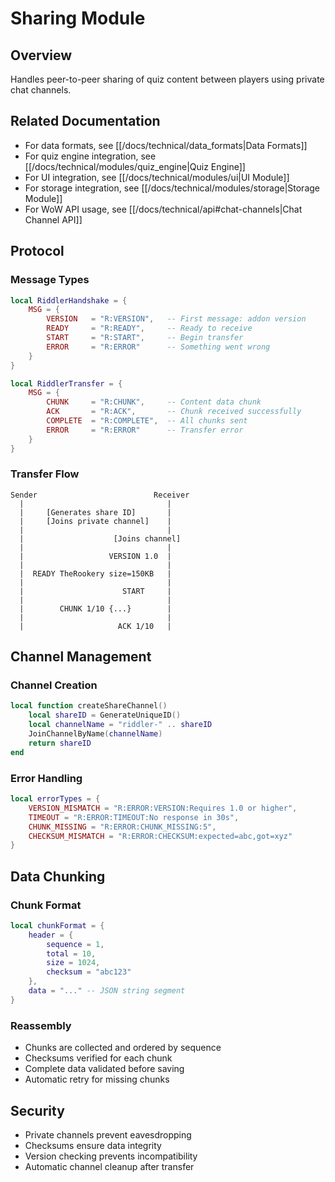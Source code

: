 # Sharing Module

## Overview

Handles peer-to-peer sharing of quiz content between players using private chat channels.

## Related Documentation

- For data formats, see [[/docs/technical/data_formats|Data Formats]]
- For quiz engine integration, see [[/docs/technical/modules/quiz_engine|Quiz Engine]]
- For UI integration, see [[/docs/technical/modules/ui|UI Module]]
- For storage integration, see [[/docs/technical/modules/storage|Storage Module]]
- For WoW API usage, see [[/docs/technical/api#chat-channels|Chat Channel API]]

## Protocol

### Message Types

```lua
local RiddlerHandshake = {
    MSG = {
        VERSION   = "R:VERSION",   -- First message: addon version
        READY     = "R:READY",     -- Ready to receive
        START     = "R:START",     -- Begin transfer
        ERROR     = "R:ERROR"      -- Something went wrong
    }
}

local RiddlerTransfer = {
    MSG = {
        CHUNK     = "R:CHUNK",     -- Content data chunk
        ACK       = "R:ACK",       -- Chunk received successfully
        COMPLETE  = "R:COMPLETE",  -- All chunks sent
        ERROR     = "R:ERROR"      -- Transfer error
    }
}
```

### Transfer Flow

```diagram
Sender                          Receiver
  |                                |
  |     [Generates share ID]       |
  |     [Joins private channel]    |
  |                                |
  |                    [Joins channel]
  |                                |
  |                   VERSION 1.0  |
  |                                |
  |  READY TheRookery size=150KB   |
  |                                |
  |                      START     |
  |                                |
  |        CHUNK 1/10 {...}        |
  |                                |
  |                     ACK 1/10   |
```

## Channel Management

### Channel Creation

```lua
local function createShareChannel()
    local shareID = GenerateUniqueID()
    local channelName = "riddler-" .. shareID
    JoinChannelByName(channelName)
    return shareID
end
```

### Error Handling

```lua
local errorTypes = {
    VERSION_MISMATCH = "R:ERROR:VERSION:Requires 1.0 or higher",
    TIMEOUT = "R:ERROR:TIMEOUT:No response in 30s",
    CHUNK_MISSING = "R:ERROR:CHUNK_MISSING:5",
    CHECKSUM_MISMATCH = "R:ERROR:CHECKSUM:expected=abc,got=xyz"
}
```

## Data Chunking

### Chunk Format

```lua
local chunkFormat = {
    header = {
        sequence = 1,
        total = 10,
        size = 1024,
        checksum = "abc123"
    },
    data = "..." -- JSON string segment
}
```

### Reassembly

- Chunks are collected and ordered by sequence
- Checksums verified for each chunk
- Complete data validated before saving
- Automatic retry for missing chunks

## Security

- Private channels prevent eavesdropping
- Checksums ensure data integrity
- Version checking prevents incompatibility
- Automatic channel cleanup after transfer
